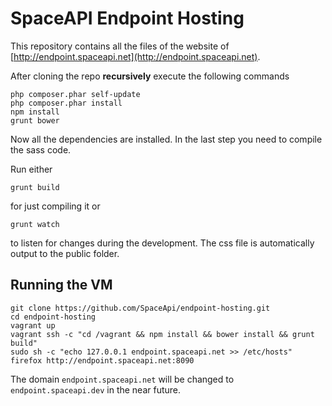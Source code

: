 SpaceAPI Endpoint Hosting
=========================

This repository contains all the files of the website of [http://endpoint.spaceapi.net](http://endpoint.spaceapi.net).

After cloning the repo **recursively** execute the following commands

```
php composer.phar self-update
php composer.phar install
npm install
grunt bower
```

Now all the dependencies are installed. In the last step you need to compile the sass code.

Run either

```
grunt build
```

for just compiling it or

```
grunt watch
```

to listen for changes during the development. The css file is automatically output to the public folder.

Running the VM
--------------

```
git clone https://github.com/SpaceApi/endpoint-hosting.git
cd endpoint-hosting
vagrant up
vagrant ssh -c "cd /vagrant && npm install && bower install && grunt build"
sudo sh -c "echo 127.0.0.1 endpoint.spaceapi.net >> /etc/hosts"
firefox http://endpoint.spaceapi.net:8090
```

The domain `endpoint.spaceapi.net` will be changed to `endpoint.spaceapi.dev` in the near future.